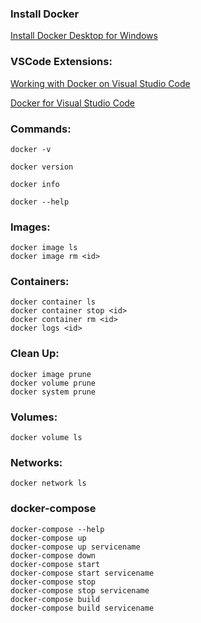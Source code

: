 
### Install Docker
[Install Docker Desktop for Windows](https://docs.docker.com/docker-for-windows/install/)

### VSCode Extensions:

[Working with Docker on Visual Studio Code](https://code.visualstudio.com/docs/azure/docker)

[Docker for Visual Studio Code](https://marketplace.visualstudio.com/items?itemName=ms-azuretools.vscode-docker)

### Commands:
```
docker -v
```
```
docker version
```
```
docker info
```
```
docker --help
```

### Images:
```
docker image ls
docker image rm <id>

```

### Containers:
```
docker container ls
docker container stop <id>
docker container rm <id>
docker logs <id>
```

### Clean Up:
```
docker image prune
docker volume prune
docker system prune
```
### Volumes:
```
docker volume ls
```

### Networks:
```
docker network ls
```

### docker-compose
```
docker-compose --help
docker-compose up
docker-compose up servicename
docker-compose down
docker-compose start
docker-compose start servicename
docker-compose stop 
docker-compose stop servicename
docker-compose build
docker-compose build servicename
```
